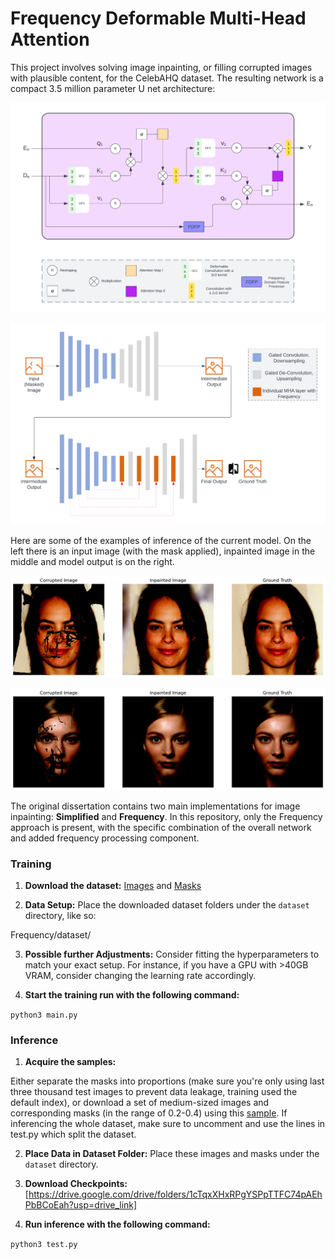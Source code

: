 # Frequency Deformable Multi-Head Attention

This project involves solving image inpainting, or filling corrupted images with plausible content, for the CelebAHQ dataset. The resulting network is a compact 3.5 million parameter U net architecture: 

![Image](images/FrequencyUpdate.png)  

![Image](images/FinalArch.png)  

Here are some of the examples of inference of the current model. On the left there is an input image (with the mask applied), inpainted image in the middle and model output is on the right.

![Image](images/f1.png)  

![Image](images/f2.png)  

The original dissertation contains two main implementations for image inpainting: **Simplified** and **Frequency**. In this repository, only the Frequency approach is present, with the specific combination of the overall network and added frequency processing component.

### Training

1. **Download the dataset:** [Images](https://www.kaggle.com/datasets/badasstechie/celebahq-resized-256x256) and [Masks](https://www.kaggle.com/datasets/mnase01/nvidia-irregular-masks)

2. **Data Setup:** Place the downloaded dataset folders under the `dataset` directory, like so:
  
Frequency/dataset/  
  
3. **Possible further Adjustments:** Consider fitting the hyperparameters to match your exact setup. For instance, if you have a GPU with >40GB VRAM, consider changing the learning rate accordingly.


4. **Start the training run with the following command:**

```python3 main.py```

### Inference

1. **Acquire the samples:**  

Either separate the masks into proportions (make sure you're only using last three thousand test images to prevent data leakage, training used the default index), or download a set of medium-sized images and corresponding masks (in the range of 0.2-0.4) using this [sample](https://drive.google.com/drive/folders/1fxrBKYsuFCT6NI2pPgWQN9NloqSdCfMg?usp=drive_link). If inferencing the whole dataset, make sure to uncomment and use the lines in test.py which split the dataset.

2. **Place Data in Dataset Folder:** Place these images and masks under the `dataset` directory.

3. **Download Checkpoints:**
    [https://drive.google.com/drive/folders/1cTqxXHxRPgYSPpTTFC74pAEhPbBCoEah?usp=drive_link]


4. **Run inference with the following command:**

```python3 test.py```
